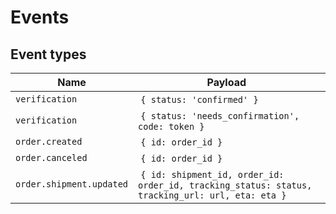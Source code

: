 # Events

## Event types

Name                      | Payload                   
------------------------- | -------------------------
`verification`            | `{ status: 'confirmed' }`
`verification`            | `{ status: 'needs_confirmation', code: token }`
`order.created`           | `{ id: order_id }`       
`order.canceled`          | `{ id: order_id }`       
`order.shipment.updated`  | `{ id: shipment_id, order_id: order_id, tracking_status: status, tracking_url: url, eta: eta }`
